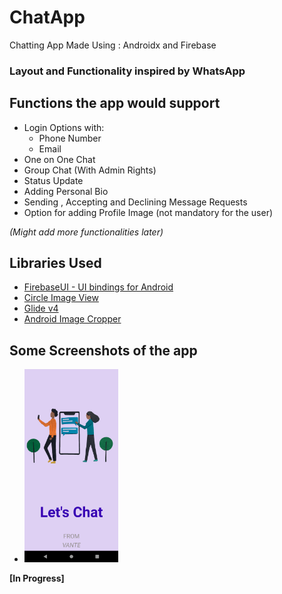 # ChatApp
Chatting App Made Using : Androidx and Firebase

### Layout and Functionality inspired by WhatsApp 

## Functions the app would support 
* Login Options with:
  * Phone Number
  * Email
* One on One Chat
* Group Chat (With Admin Rights)
* Status Update
* Adding Personal Bio
* Sending , Accepting and Declining Message Requests
* Option for adding Profile Image (not mandatory for the user)

*(Might add more functionalities later)*


## Libraries Used
- [FirebaseUI - UI bindings for Android](https://github.com/firebase/FirebaseUI-Android)
- [Circle Image View](https://github.com/hdodenhof/CircleImageView)
- [Glide v4](https://github.com/bumptech/glide)
- [Android Image Cropper](https://github.com/ArthurHub/Android-Image-Cropper)

## Some Screenshots of the app
- <img src="demoimages/Screenshot_1620025677.png" width="150">

**[In Progress]**
